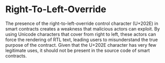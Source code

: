 # Right-To-Left-Override

The presence of the right-to-left-override control character (U+202E) in smart contracts creates a weakness that malicious actors can exploit. By using Unicode characters that cover from right to left, these actors can force the rendering of RTL text, leading users to misunderstand the true purpose of the contract. Given that the U+202E character has very few legitimate uses, it should not be present in the source code of smart contracts.
